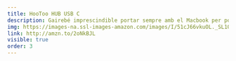 ```yaml
---
title: HooToo HUB USB C
description: Gairebé imprescindible portar sempre amb el Macbook per poder connectar tot el necessari.
img: https://images-na.ssl-images-amazon.com/images/I/51cJ66vkuOL._SL1000_.jpg
link: http://amzn.to/2oNkBJL
visible: true
order: 3
---
```

